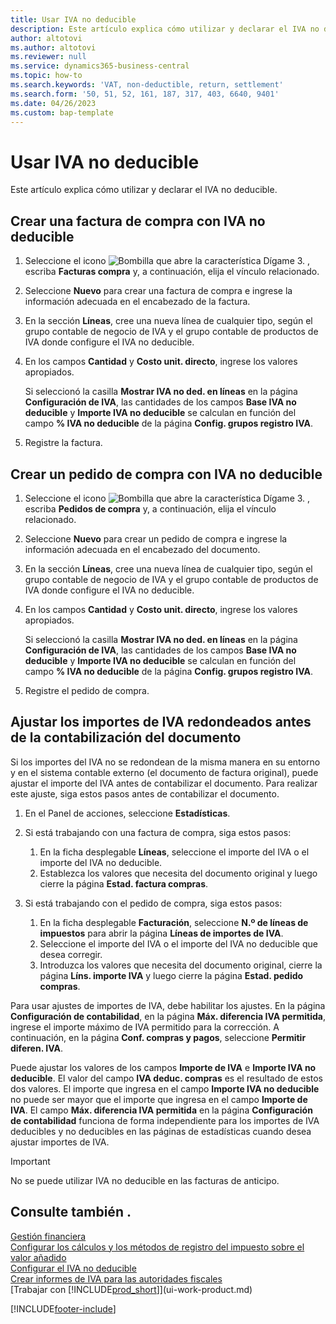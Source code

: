 ```yaml
---
title: Usar IVA no deducible
description: Este artículo explica cómo utilizar y declarar el IVA no deducible.
author: altotovi
ms.author: altotovi
ms.reviewer: null
ms.service: dynamics365-business-central
ms.topic: how-to
ms.search.keywords: 'VAT, non-deductible, return, settlement'
ms.search.form: '50, 51, 52, 161, 187, 317, 403, 6640, 9401'
ms.date: 04/26/2023
ms.custom: bap-template
---
```


# Usar IVA no deducible

Este artículo explica cómo utilizar y declarar el IVA no deducible.

## Crear una factura de compra con IVA no deducible

1. Seleccione el icono ![Bombilla que abre la característica Dígame 3.](media/ui-search/search_small.png "Dígame qué desea hacer") , escriba **Facturas compra** y, a continuación, elija el vínculo relacionado.
2. Seleccione **Nuevo** para crear una factura de compra e ingrese la información adecuada en el encabezado de la factura.
3. En la sección **Líneas**, cree una nueva línea de cualquier tipo, según el grupo contable de negocio de IVA y el grupo contable de productos de IVA donde configure el IVA no deducible.
4. En los campos **Cantidad** y **Costo unit. directo**, ingrese los valores apropiados.

    Si seleccionó la casilla **Mostrar IVA no ded. en líneas** en la página **Configuración de IVA**, las cantidades de los campos **Base IVA no deducible** y **Importe IVA no deducible** se calculan en función del campo **% IVA no deducible** de la página **Config. grupos registro IVA**.

5. Registre la factura.

## Crear un pedido de compra con IVA no deducible

1. Seleccione el icono ![Bombilla que abre la característica Dígame 3.](media/ui-search/search_small.png "Dígame qué desea hacer") , escriba **Pedidos de compra** y, a continuación, elija el vínculo relacionado.
2. Seleccione **Nuevo** para crear un pedido de compra e ingrese la información adecuada en el encabezado del documento.
3. En la sección **Líneas**, cree una nueva línea de cualquier tipo, según el grupo contable de negocio de IVA y el grupo contable de productos de IVA donde configure el IVA no deducible.
4. En los campos **Cantidad** y **Costo unit. directo**, ingrese los valores apropiados.

    Si seleccionó la casilla **Mostrar IVA no ded. en líneas** en la página **Configuración de IVA**, las cantidades de los campos **Base IVA no deducible** y **Importe IVA no deducible** se calculan en función del campo **% IVA no deducible** de la página **Config. grupos registro IVA**.

5. Registre el pedido de compra.

## Ajustar los importes de IVA redondeados antes de la contabilización del documento

Si los importes del IVA no se redondean de la misma manera en su entorno y en el sistema contable externo (el documento de factura original), puede ajustar el importe del IVA antes de contabilizar el documento. Para realizar este ajuste, siga estos pasos antes de contabilizar el documento.

1. En el Panel de acciones, seleccione **Estadísticas**.
2. Si está trabajando con una factura de compra, siga estos pasos:

    1. En la ficha desplegable **Líneas**, seleccione el importe del IVA o el importe del IVA no deducible.
    2. Establezca los valores que necesita del documento original y luego cierre la página **Estad. factura compras**.

3.  Si está trabajando con el pedido de compra, siga estos pasos:

    1. En la ficha desplegable **Facturación**, seleccione **N.º de líneas de impuestos** para abrir la página **Líneas de importes de IVA**.
    2. Seleccione el importe del IVA o el importe del IVA no deducible que desea corregir.
    3. Introduzca los valores que necesita del documento original, cierre la página **Líns. importe IVA** y luego cierre la página **Estad. pedido compras**.

Para usar ajustes de importes de IVA, debe habilitar los ajustes. En la página **Configuración de contabilidad**, en la página **Máx. diferencia IVA permitida**, ingrese el importe máximo de IVA permitido para la corrección. A continuación, en la página **Conf. compras y pagos**, seleccione **Permitir diferen. IVA**.

Puede ajustar los valores de los campos **Importe de IVA** e **Importe IVA no deducible**. El valor del campo **IVA deduc. compras** es el resultado de estos dos valores. El importe que ingresa en el campo **Importe IVA no deducible** no puede ser mayor que el importe que ingresa en el campo **Importe de IVA**. El campo **Máx. diferencia IVA permitida** en la página **Configuración de contabilidad** funciona de forma independiente para los importes de IVA deducibles y no deducibles en las páginas de estadísticas cuando desea ajustar importes de IVA.

> [!IMPORTANT]
> No se puede utilizar IVA no deducible en las facturas de anticipo.

## Consulte también .

[Gestión financiera](finance.md)  
[Configurar los cálculos y los métodos de registro del impuesto sobre el valor añadido](finance-setup-vat.md)  
[Configurar el IVA no deducible](finance-setup-nondeductible-vat.md)  
[Crear informes de IVA para las autoridades fiscales](finance-how-report-vat.md)  
[Trabajar con [!INCLUDE[prod_short](includes/prod_short.md)]](ui-work-product.md)

[!INCLUDE[footer-include](includes/footer-banner.md)]
